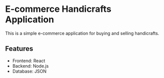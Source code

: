 # E-commerce Handicrafts Application
This is a simple e-commerce application for buying and selling handicrafts.  
## Features
- Frontend: React
- Backend: Node.js
- Database: JSON
